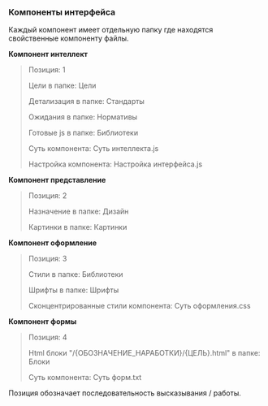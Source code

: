 ### Компоненты интерфейса

Каждый компонент имеет отдельную папку где находятся свойственные компоненту файлы.

**Компонент интеллект**
> Позиция: 1
> 
> Цели в папке: Цели
> 
> Детализация в папке: Стандарты
> 
> Ожидания в папке: Нормативы
> 
> Готовые js в папке: Библиотеки
> 
> Суть компонента: Суть интеллекта.js
> 
> Настройка компонента: Настройка интерфейса.js

**Компонент представление**
> Позиция: 2
> 
> Назначение в папке: Дизайн
> 
> Картинки в папке: Картинки

**Компонент оформление**
> Позиция: 3
> 
> Стили в папке: Библиотеки
> 
> Шрифты в папке: Шрифты
> 
> Сконцентрированные стили компонента: Суть оформления.css

**Компонент формы**
> Позиция: 4
> 
> Html блоки "/{ОБОЗНАЧЕНИЕ_НАРАБОТКИ}/{ЦЕЛЬ}.html" в папке: Блоки
> 
> Суть компонента: Суть форм.txt

Позиция обозначает последовательность высказывания / работы.